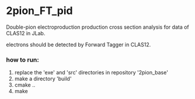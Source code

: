 # 2pion_FT_pid

Double-pion electroproduction production cross section analysis for data of CLAS12 in JLab.

electrons should be detected by Forward Tagger in CLAS12.

### how to run:
1. replace the 'exe' and 'src' directories in repository '2pion_base'
2. make a directory 'build'
3. cmake ..
4. make
